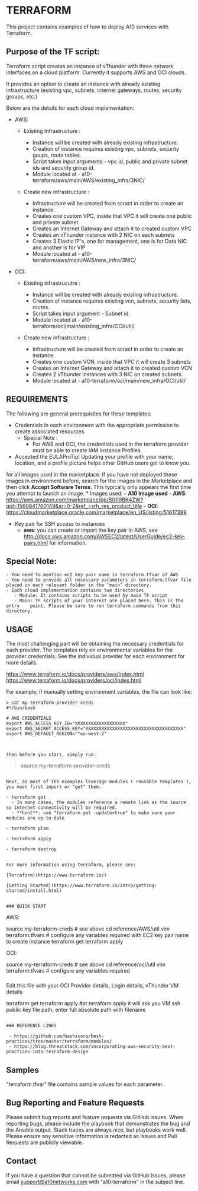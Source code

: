 # TERRAFORM

This project contains examples of how to deploy A10 services with Terraform.

## Purpose of the TF script:
Terraform script creates an instance of vThunder with three network interfaces on a cloud platform.
Currently it supports AWS and OCI clouds.

It provides an option to create an instance with already existing infrastructure (existing vpc, subnets, internet gateways, routes, security groups, etc.)

Below are the details for each cloud implementation:

 - AWS:
    - Existing Infrastructure :
        * Instance will be created with already existing infrastructure.
        * Creation of instance requires existing vpc, subnets, security goups, route tables.
       * Script takes input arguments - vpc id, public and private subnet ids and security group id.
       * Module located at - a10-terraform/aws/main/AWS/existing_infra/3NIC/


   - Create new infrastructure :
     * Infrastructure will be created from scract in order to create an instance.
     * Creates one custom VPC, inside that VPC it will create one public and private subnet
     * Creates an Internet Gateway and attach it to created custom VPC
     * Creates an vThunder instance with 2 NIC on each subnets
     * Creates 3 Elastic IP's, one for management, one is for Data NIC and another is for VIP
     * Module located at - a10-terraform/aws/main/AWS/new_infra/3NIC/

 - OCI:
    - Existing infrastrucutre :
      * Instance will be created with already existing infrastructure.
       * Creation of instance requires existing vcn, subnets, security lists, routes.
       * Script takes input argument - Subnet id.
       * Module located at - a10-terraform/oci/main/existing_infra/OCI/util/

    - Create new infrastructure :
       * Infrastructure will be created from scract in order to create an instance.
        * Creates one custom VCN, inside that VPC it will create 3 subnets
         * Creates an Internet Gateway and attach it to created custom VCN
        * Creates 2 vThunder instances with 3 NIC on created subnets.
        * Module located at - a10-terraform/oci/main/new_infra/OCI/util/


## REQUIREMENTS

The following are general prerequisites for these templates:
 - Credentials in each environment with the appropriate permission to create associated resources.
    * Special Note :
        * For AWS and OCI, the credentials used in the terraform provider must be able to create IAM Instance Profiles.
 - Accepted the EULAProTip! Updating your profile with your name, location, and a profile picture helps other GitHub users get to know you.

 for all images used in the marketplace. If you have not deployed these images in environment before, search for the images in the Marketplace and then click **Accept Software Terms**.  This typically only appears the first time you attempt to launch an image.
    * Images used:
        - **A10 Image used**
            - **AWS**:
                 https://aws.amazon.com/marketplace/pp/B01I9BK4ZW?qid=1560841760149&sr=0-2&ref_=srh_res_product_title
            - **OCI**:
                 https://cloudmarketplace.oracle.com/marketplace/en_US/listing/51617399

 - Key pair for SSH access to instances
    - **aws**: you can create or import the key pair in AWS, see http://docs.aws.amazon.com/AWSEC2/latest/UserGuide/ec2-key-pairs.html for information.

## Special Note:
    - You need to mention ec2 key pair name in terraform.tfvar of AWS
    - You need to provide all necessary parameters in terraform.tfvar file placed in each relevant folder in the ‘main’ directory.
    - Each cloud implementation contains two directories
	   - Module: It contains scripts to be used by main TF script
	   - Main: TF scripts of your interest are placed here. This is the entry    point. Please be sure to run terraform commands from this directory.


## USAGE

The most challenging part will be obtaining the necessary credentials for each provider. The templates rely on environmental variables for the provider credentials. See the individual provider for each environment for more details.

https://www.terraform.io/docs/providers/aws/index.html
https://www.terraform.io/docs/providers/oci/index.html

For example, if manually setting environment variables, the file can look like:


```
> cat my-terraform-provider-creds
#!/bin/bash

# AWS CREDENTIALS
export AWS_ACCESS_KEY_ID="XXXXXXXXXXXXXXXXXXX"
export AWS_SECRET_ACCESS_KEY="XXXXXXXXXXXXXXXXXXXXXXXXXXXXXXXXXXXXX"
export AWS_DEFAULT_REGION=""eu-west-2"



then before you start, simply run:

```
> source my-terraform-provider-creds
```

Next, as most of the examples leverage modules ( reusable templates ), you must first import or "get" them.

- terraform get
  - In many cases, the modules reference a remote link as the source so internet connectivity will be required.
  - **hint**: use "terraform get -update=true" to make sure your modules are up-to-date

- terraform plan

- terraform apply

- terraform destroy


For more information using terraform, please see:

[Terraform](https://www.terraform.io/)

[Getting Started](https://www.terraform.io/intro/getting-started/install.html)


### QUICK START

```

AWS:

source my-terraform-creds # see above
cd reference/AWS/util
vim terraform.tfvars      # configure any variables required with EC2 key pair name to create instance
terraform get
terraform apply


OCI:

source my-terraform-creds # see above
cd reference/oci/util
vim terraform.tfvars      # configure any variables required
###
Edit this file with your OCI Provider details, Login details, vThunder VM details

terraform get
terraform apply
#at terraform apply it will ask you VM ssh public key file path, enter full absolute path with filename

```

### REFERENCE LINKS

 - https://github.com/hashicorp/best-practices/tree/master/terraform/modules/
 - https://blog.threatstack.com/incorporating-aws-security-best-practices-into-terraform-design

```

## Samples

"terraform.tfvar" file contains sample values for each parameter.

## Bug Reporting and Feature Requests

Please submit bug reports and feature requests via GitHub issues. When reporting bugs, please include the playbook that demonstrates the bug and the Ansible output. Stack traces are always nice, but playbooks work well. Please ensure any sensitive information is redacted as Issues and Pull Requests are publicly viewable.


## Contact

If you have a question that cannot be submitted via GitHub Issues, please email support@a10networks.com with "a10-terraform" in the subject line.
